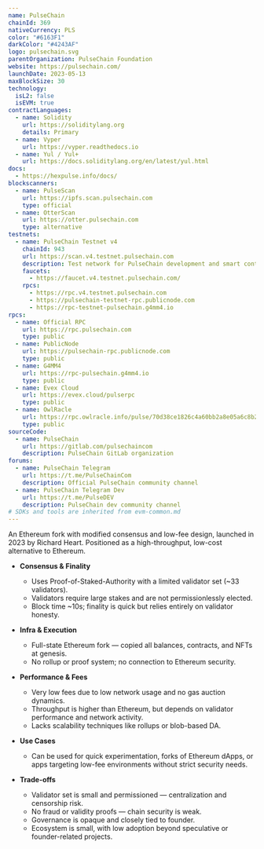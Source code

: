 ```yaml
---
name: PulseChain
chainId: 369
nativeCurrency: PLS
color: "#6163F1"
darkColor: "#4243AF"
logo: pulsechain.svg
parentOrganization: PulseChain Foundation
website: https://pulsechain.com/
launchDate: 2023-05-13
maxBlockSize: 30
technology:
  isL2: false
  isEVM: true
contractLanguages:
  - name: Solidity
    url: https://soliditylang.org
    details: Primary
  - name: Vyper
    url: https://vyper.readthedocs.io
  - name: Yul / Yul+
    url: https://docs.soliditylang.org/en/latest/yul.html
docs:
  - https://hexpulse.info/docs/
blockscanners:
  - name: PulseScan
    url: https://ipfs.scan.pulsechain.com
    type: official
  - name: OtterScan
    url: https://otter.pulsechain.com
    type: alternative
testnets:
  - name: PulseChain Testnet v4
    chainId: 943
    url: https://scan.v4.testnet.pulsechain.com
    description: Test network for PulseChain development and smart contract testing
    faucets:
      - https://faucet.v4.testnet.pulsechain.com/
    rpcs:
      - https://rpc.v4.testnet.pulsechain.com
      - https://pulsechain-testnet-rpc.publicnode.com
      - https://rpc-testnet-pulsechain.g4mm4.io
rpcs:
  - name: Official RPC
    url: https://rpc.pulsechain.com
    type: public
  - name: PublicNode
    url: https://pulsechain-rpc.publicnode.com
    type: public
  - name: G4MM4
    url: https://rpc-pulsechain.g4mm4.io
    type: public
  - name: Evex Cloud
    url: https://evex.cloud/pulserpc
    type: public
  - name: OwlRacle
    url: https://rpc.owlracle.info/pulse/70d38ce1826c4a60bb2a8e05a6c8b20f
    type: public
sourceCode:
  - name: PulseChain
    url: https://gitlab.com/pulsechaincom
    description: PulseChain GitLab organization
forums:
  - name: PulseChain Telegram
    url: https://t.me/PulseChainCom
    description: Official PulseChain community channel
  - name: PulseChain Telegram Dev
    url: https://t.me/PulseDEV
    description: PulseChain dev community channel
# SDKs and tools are inherited from evm-common.md
---
```


An Ethereum fork with modified consensus and low-fee design, launched in 2023 by Richard Heart. Positioned as a high-throughput, low-cost alternative to Ethereum.

- **Consensus & Finality**  
  - Uses Proof-of-Staked-Authority with a limited validator set (~33 validators).  
  - Validators require large stakes and are not permissionlessly elected.  
  - Block time ~10s; finality is quick but relies entirely on validator honesty.

- **Infra & Execution**  
  - Full-state Ethereum fork — copied all balances, contracts, and NFTs at genesis.  
  - No rollup or proof system; no connection to Ethereum security.

- **Performance & Fees**  
  - Very low fees due to low network usage and no gas auction dynamics.  
  - Throughput is higher than Ethereum, but depends on validator performance and network activity.  
  - Lacks scalability techniques like rollups or blob-based DA.

- **Use Cases**  
  - Can be used for quick experimentation, forks of Ethereum dApps, or apps targeting low-fee environments without strict security needs.

- **Trade-offs**  
  - Validator set is small and permissioned — centralization and censorship risk.  
  - No fraud or validity proofs — chain security is weak.  
  - Governance is opaque and closely tied to founder.  
  - Ecosystem is small, with low adoption beyond speculative or founder-related projects.